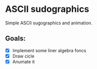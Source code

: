 # ASCII sudographics

Simple ASCII sugographics and animation.


## Goals:

- [x] Implement some liner algebra foncs
- [x] Draw cicle
- [x] Anumate it

